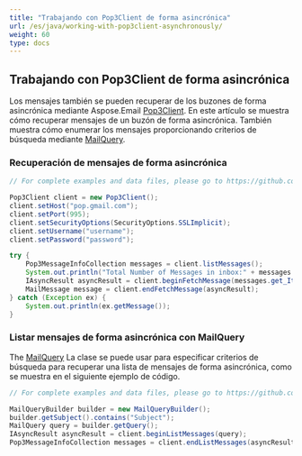 ```yaml
---
title: "Trabajando con Pop3Client de forma asincrónica"
url: /es/java/working-with-pop3client-asynchronously/
weight: 60
type: docs
---
```


## **Trabajando con Pop3Client de forma asincrónica**

Los mensajes también se pueden recuperar de los buzones de forma asincrónica mediante Aspose.Email [Pop3Client](https://reference.aspose.com/email/java/com.aspose.email/pop3client/). En este artículo se muestra cómo recuperar mensajes de un buzón de forma asincrónica. También muestra cómo enumerar los mensajes proporcionando criterios de búsqueda mediante [MailQuery](https://reference.aspose.com/email/java/com.aspose.email/mailquery/).

### **Recuperación de mensajes de forma asincrónica**

~~~Java
// For complete examples and data files, please go to https://github.com/aspose-email/Aspose.Email-for-Java

Pop3Client client = new Pop3Client();
client.setHost("pop.gmail.com");
client.setPort(995);
client.setSecurityOptions(SecurityOptions.SSLImplicit);
client.setUsername("username");
client.setPassword("password");

try {
    Pop3MessageInfoCollection messages = client.listMessages();
    System.out.println("Total Number of Messages in inbox:" + messages.size());
    IAsyncResult asyncResult = client.beginFetchMessage(messages.get_Item(0).getSequenceNumber());
    MailMessage message = client.endFetchMessage(asyncResult);
} catch (Exception ex) {
    System.out.println(ex.getMessage());
}
~~~

### **Listar mensajes de forma asincrónica con MailQuery**

The [MailQuery](https://reference.aspose.com/email/java/com.aspose.email/mailquery/) La clase se puede usar para especificar criterios de búsqueda para recuperar una lista de mensajes de forma asincrónica, como se muestra en el siguiente ejemplo de código.

~~~Java
// For complete examples and data files, please go to https://github.com/aspose-email/Aspose.Email-for-Java

MailQueryBuilder builder = new MailQueryBuilder();
builder.getSubject().contains("Subject");
MailQuery query = builder.getQuery();
IAsyncResult asyncResult = client.beginListMessages(query);
Pop3MessageInfoCollection messages = client.endListMessages(asyncResult);
~~~

